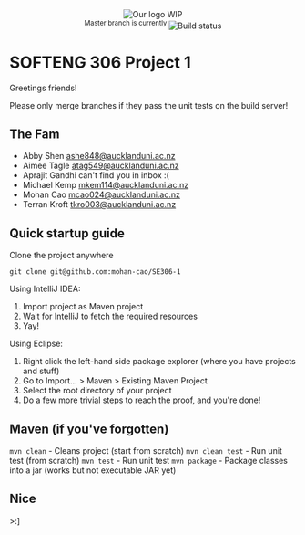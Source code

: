 <div align="center">
<a href="https://github.com/mohan-cao/SE306-1"><img style="display:inline-block;" src="https://placehold.it/400x250" alt="Our logo WIP"></a>
<br>
<sup>Master branch is currently </sup><a href="https://travis-ci.com/mohan-cao/SE306-1"><img style="display:inline-block;" src="https://travis-ci.com/mohan-cao/SE306-1.svg?token=geujzTyWrzPD96doTGqK&branch=master" alt="Build status"></a>
</div>

# SOFTENG 306 Project 1

Greetings friends!

Please only merge branches if they pass the unit tests on the build server!

## The Fam

- Abby Shen ashe848@aucklanduni.ac.nz
- Aimee Tagle atag549@aucklanduni.ac.nz
- Aprajit Gandhi can't find you in inbox :(
- Michael Kemp mkem114@aucklanduni.ac.nz
- Mohan Cao mcao024@aucklanduni.ac.nz
- Terran Kroft tkro003@aucklanduni.ac.nz

## Quick startup guide

Clone the project anywhere

`git clone git@github.com:mohan-cao/SE306-1`

Using IntelliJ IDEA:

1. Import project as Maven project
2. Wait for IntelliJ to fetch the required resources
3. Yay!

Using Eclipse:

1. Right click the left-hand side package explorer (where you have projects and stuff)
2. Go to Import... > Maven > Existing Maven Project
3. Select the root directory of your project
4. Do a few more trivial steps to reach the proof, and you're done!

## Maven (if you've forgotten)

`mvn clean` - Cleans project (start from scratch)
`mvn clean test` - Run unit test (from scratch)
`mvn test` - Run unit test
`mvn package` - Package classes into a jar (works but not executable JAR yet)

## Nice

\>:]